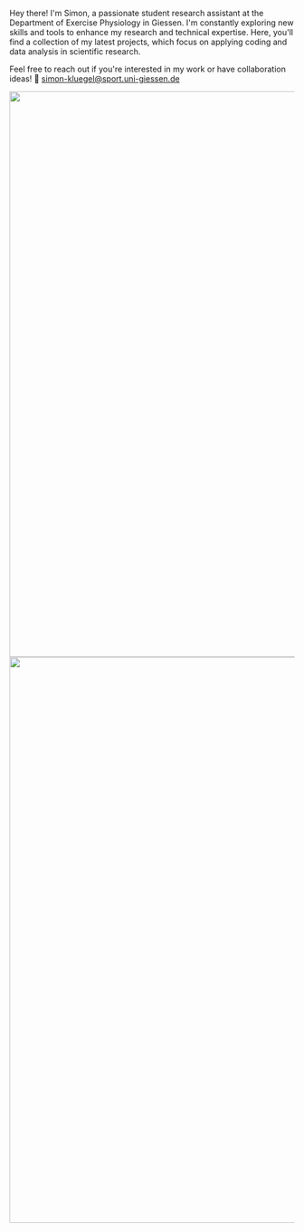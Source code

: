 Hey there! I'm Simon, a passionate student research assistant at the Department of Exercise Physiology in Giessen. I'm constantly exploring new skills and tools to enhance my research and technical expertise. Here, you'll find a collection of my latest projects, which focus on applying coding and data analysis in scientific research.

Feel free to reach out if you're interested in my work or have collaboration ideas! 📧 simon-kluegel@sport.uni-giessen.de


<img src= "https://github.com/user-attachments/assets/07b42cfa-0f0a-48f3-803f-db1550bbf074" width="1000" >
<img src= "https://github.com/user-attachments/assets/418f6f27-3f4c-46ec-9e78-e776fab90b42" width="1000" >
